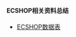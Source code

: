 #### ECSHOP相关资料总结

- [ECSHOP数据表](https://github.com/Richardphp/ecshop_summary/blob/master/ecshop.sql)